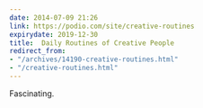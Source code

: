 ```yaml
---
date: 2014-07-09 21:26
link: https://podio.com/site/creative-routines
expirydate: 2019-12-30
title:  Daily Routines of Creative People
redirect_from:
- "/archives/14190-creative-routines.html"
- "/creative-routines.html"
---
```



Fascinating. 
